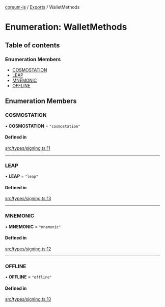 [coreum-js](../README.md) / [Exports](../modules.md) / WalletMethods

# Enumeration: WalletMethods

## Table of contents

### Enumeration Members

- [COSMOSTATION](WalletMethods.md#cosmostation)
- [LEAP](WalletMethods.md#leap)
- [MNEMONIC](WalletMethods.md#mnemonic)
- [OFFLINE](WalletMethods.md#offline)

## Enumeration Members

### COSMOSTATION

• **COSMOSTATION** = ``"cosmostation"``

#### Defined in

[src/types/signing.ts:11](https://github.com/PulsaraIO/coreum-js/blob/37352c6/src/types/signing.ts#L11)

___

### LEAP

• **LEAP** = ``"leap"``

#### Defined in

[src/types/signing.ts:13](https://github.com/PulsaraIO/coreum-js/blob/37352c6/src/types/signing.ts#L13)

___

### MNEMONIC

• **MNEMONIC** = ``"mnemonic"``

#### Defined in

[src/types/signing.ts:12](https://github.com/PulsaraIO/coreum-js/blob/37352c6/src/types/signing.ts#L12)

___

### OFFLINE

• **OFFLINE** = ``"offline"``

#### Defined in

[src/types/signing.ts:10](https://github.com/PulsaraIO/coreum-js/blob/37352c6/src/types/signing.ts#L10)
